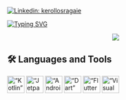 [![Linkedin: kerollosragaie](https://img.shields.io/badge/LinkedIn-0077B5?style=for-the-badge&logo=linkedin&logoColor=white)](https://www.linkedin.com/in/kerollos-ragaie/)

[![Typing SVG](https://readme-typing-svg.demolab.com?font=Fira+Code&weight=600&size=40&duration=2000&pause=500&color=FF79C6&center=true&vCenter=true&multiline=true&repeat=false&random=false&width=1003&height=125&lines=Software+Engineer;Mobile+App+Developer)](https://git.io/typing-svg)

<div align="center">
  
![](https://github-profile-summary-cards.vercel.app/api/cards/profile-details?username=kerolosragaie&theme=dracula)

</div>

## 🛠️ Languages and Tools
<p align="left">
<img alt=“Kotlin” width="40px" src="https://www.vectorlogo.zone/logos/kotlinlang/kotlinlang-icon.svg">
<img alt=“Jetpack Compose” width="40px" src="https://upload.vectorlogo.zone/logos/jetpack/images/be5cdec8-1b56-4052-823c-9a0518e666e2.svg">
<img alt=“Android” width="40px" src="https://www.vectorlogo.zone/logos/android/android-icon.svg">
<img alt=“Dart” width="40px" src="https://www.vectorlogo.zone/logos/dartlang/dartlang-icon.svg">
<img alt=“Flutter” width="40px" src="https://www.vectorlogo.zone/logos/flutterio/flutterio-icon.svg">
<img alt=“Visual Studio Code” width="40px" src="https://www.vectorlogo.zone/logos/visualstudio_code/visualstudio_code-icon.svg">
</p>

